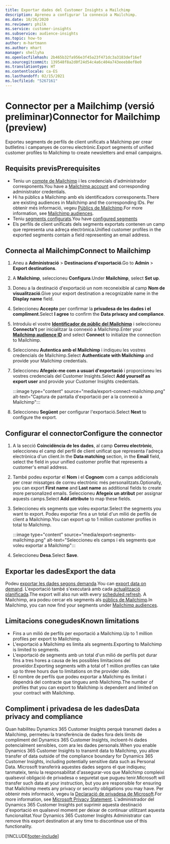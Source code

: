 ```yaml
---
title: Exportar dades del Customer Insights a Mailchimp
description: Apreneu a configurar la connexió a Mailchimp.
ms.date: 10/26/2020
ms.reviewer: philk
ms.service: customer-insights
ms.subservice: audience-insights
ms.topic: how-to
author: m-hartmann
ms.author: mhart
manager: shellyha
ms.openlocfilehash: 2b465b32fa956e3f45a23f471dc3a3183def16ef
ms.sourcegitcommit: 139548f8a2d0f24d54c4a6c404a743eeeb8ef8e0
ms.translationtype: HT
ms.contentlocale: ca-ES
ms.lasthandoff: 02/15/2021
ms.locfileid: "5267161"
---
```

# <a name="connector-for-mailchimp-preview"></a><span data-ttu-id="6db9e-103">Connector per a Mailchimp (versió preliminar)</span><span class="sxs-lookup"><span data-stu-id="6db9e-103">Connector for Mailchimp (preview)</span></span>

<span data-ttu-id="6db9e-104">Exporteu segments de perfils de client unificats a Mailchimp per crear butlletins i campanyes de correu electrònic.</span><span class="sxs-lookup"><span data-stu-id="6db9e-104">Export segments of unified customer profiles to Mailchimp to create newsletters and email campaigns.</span></span>

## <a name="prerequisites"></a><span data-ttu-id="6db9e-105">Requisits previs</span><span class="sxs-lookup"><span data-stu-id="6db9e-105">Prerequisites</span></span>

-   <span data-ttu-id="6db9e-106">Teniu un [compte de Mailchimp](https://mailchimp.com/) i les credencials d'administrador corresponents.</span><span class="sxs-lookup"><span data-stu-id="6db9e-106">You have a [Mailchimp account](https://mailchimp.com/) and corresponding administrator credentials.</span></span>
-   <span data-ttu-id="6db9e-107">Hi ha públics a Mailchimp amb els identificadors corresponents.</span><span class="sxs-lookup"><span data-stu-id="6db9e-107">There are existing audiences in Mailchimp and the corresponding IDs.</span></span> <span data-ttu-id="6db9e-108">Per obtenir més informació, vegeu [Públics de Mailchimp](https://mailchimp.com/help/create-audience/).</span><span class="sxs-lookup"><span data-stu-id="6db9e-108">For more information, see [Mailchimp audiences](https://mailchimp.com/help/create-audience/).</span></span>
-   <span data-ttu-id="6db9e-109">Teniu [segments configurats](segments.md).</span><span class="sxs-lookup"><span data-stu-id="6db9e-109">You have [configured segments](segments.md)</span></span>
-   <span data-ttu-id="6db9e-110">Els perfils de client unificats dels segments exportats contenen un camp que representa una adreça electrònica.</span><span class="sxs-lookup"><span data-stu-id="6db9e-110">Unified customer profiles in the exported segments contain a field representing an email address.</span></span>

## <a name="connect-to-mailchimp"></a><span data-ttu-id="6db9e-111">Connecta al Mailchimp</span><span class="sxs-lookup"><span data-stu-id="6db9e-111">Connect to Mailchimp</span></span>

1. <span data-ttu-id="6db9e-112">Aneu a **Administració** > **Destinacions d'exportació**.</span><span class="sxs-lookup"><span data-stu-id="6db9e-112">Go to **Admin** > **Export destinations**.</span></span>

1. <span data-ttu-id="6db9e-113">A **Mailchimp**, seleccioneu **Configura**.</span><span class="sxs-lookup"><span data-stu-id="6db9e-113">Under **Mailchimp**, select **Set up**.</span></span>

1. <span data-ttu-id="6db9e-114">Doneu a la destinació d'exportació un nom reconeixible al camp **Nom de visualització**.</span><span class="sxs-lookup"><span data-stu-id="6db9e-114">Give your export destination a recognizable name in the **Display name** field.</span></span>

1. <span data-ttu-id="6db9e-115">Seleccioneu **Accepto** per confirmar la **privadesa de les dades i el compliment**.</span><span class="sxs-lookup"><span data-stu-id="6db9e-115">Select **I agree** to confirm the **Data privacy and compliance**.</span></span>

1. <span data-ttu-id="6db9e-116">Introduïu el vostre **[Identificador de públic del Mailchimp](https://mailchimp.com/help/find-audience-id/)** i seleccioneu **Connecta't** per inicialitzar la connexió a Mailchimp.</span><span class="sxs-lookup"><span data-stu-id="6db9e-116">Enter your **[Mailchimp audience ID](https://mailchimp.com/help/find-audience-id/)** and select **Connect** to initialize the connection to Mailchimp.</span></span>

1. <span data-ttu-id="6db9e-117">Seleccioneu **Autentica amb el Mailchimp** i indiqueu les vostres credencials de Mailchimp.</span><span class="sxs-lookup"><span data-stu-id="6db9e-117">Select **Authenticate with Mailchimp** and provide your Mailchimp credentials.</span></span>

1. <span data-ttu-id="6db9e-118">Seleccioneu **Afegeix-me com a usuari d'exportació** i proporcioneu les vostres credencials del Customer Insights.</span><span class="sxs-lookup"><span data-stu-id="6db9e-118">Select **Add yourself as export user** and provide your Customer Insights credentials.</span></span>

   :::image type="content" source="media/export-connect-mailchimp.png" alt-text="Captura de pantalla d'exportació per a la connexió a Mailchimp":::

1. <span data-ttu-id="6db9e-120">Seleccioneu **Següent** per configurar l'exportació.</span><span class="sxs-lookup"><span data-stu-id="6db9e-120">Select **Next** to configure the export.</span></span>

## <a name="configure-the-connector"></a><span data-ttu-id="6db9e-121">Configurar el connector</span><span class="sxs-lookup"><span data-stu-id="6db9e-121">Configure the connector</span></span>

1. <span data-ttu-id="6db9e-122">A la secció **Coincidència de les dades**, al camp **Correu electrònic**, seleccioneu el camp del perfil de client unificat que representa l'adreça electrònica d'un client.</span><span class="sxs-lookup"><span data-stu-id="6db9e-122">In the **Data matching** section, in the **Email** field, select the field in your unified customer profile that represents a customer's email address.</span></span> 

1. <span data-ttu-id="6db9e-123">També podeu exportar el **Nom** i el **Cognom** com a camps addicionals per crear missatges de correu electrònic més personalitzats.</span><span class="sxs-lookup"><span data-stu-id="6db9e-123">Optionally, you can export **First name** and **Last name** as additional fields to create more personalized emails.</span></span> <span data-ttu-id="6db9e-124">Seleccioneu **Afegeix un atribut** per assignar aquests camps.</span><span class="sxs-lookup"><span data-stu-id="6db9e-124">Select **Add attribute** to map these fields.</span></span>

1. <span data-ttu-id="6db9e-125">Seleccioneu els segments que voleu exportar.</span><span class="sxs-lookup"><span data-stu-id="6db9e-125">Select the segments you want to export.</span></span> <span data-ttu-id="6db9e-126">Podeu exportar fins a un total d'un milió de perfils de client a Mailchimp.</span><span class="sxs-lookup"><span data-stu-id="6db9e-126">You can export up to 1 million customer profiles in total to Mailchimp.</span></span>

   :::image type="content" source="media/export-segments-mailchimp.png" alt-text="Seleccioneu els camps i els segments que voleu exportar a Mailchimp":::

1. <span data-ttu-id="6db9e-128">Seleccioneu **Desa**.</span><span class="sxs-lookup"><span data-stu-id="6db9e-128">Select **Save**.</span></span>

## <a name="export-the-data"></a><span data-ttu-id="6db9e-129">Exportar les dades</span><span class="sxs-lookup"><span data-stu-id="6db9e-129">Export the data</span></span>

<span data-ttu-id="6db9e-130">Podeu [exportar les dades segons demanda](export-destinations.md).</span><span class="sxs-lookup"><span data-stu-id="6db9e-130">You can [export data on demand](export-destinations.md).</span></span> <span data-ttu-id="6db9e-131">L'exportació també s'executarà amb cada [actualització planificada](system.md#schedule-tab).</span><span class="sxs-lookup"><span data-stu-id="6db9e-131">The export will also run with every [scheduled refresh](system.md#schedule-tab).</span></span> <span data-ttu-id="6db9e-132">A Mailchimp, ara podeu cercar els segments als [públics de Mailchimp](https://mailchimp.com/help/create-audience/).</span><span class="sxs-lookup"><span data-stu-id="6db9e-132">In Mailchimp, you can now find your segments under [Mailchimp audiences](https://mailchimp.com/help/create-audience/).</span></span>

## <a name="known-limitations"></a><span data-ttu-id="6db9e-133">Limitacions conegudes</span><span class="sxs-lookup"><span data-stu-id="6db9e-133">Known limitations</span></span>

- <span data-ttu-id="6db9e-134">Fins a un milió de perfils per exportació a Mailchimp.</span><span class="sxs-lookup"><span data-stu-id="6db9e-134">Up to 1 million profiles per export to Mailchimp.</span></span>
- <span data-ttu-id="6db9e-135">L'exportació a Mailchimp es limita als segments.</span><span class="sxs-lookup"><span data-stu-id="6db9e-135">Exporting to Mailchimp is limited to segments.</span></span>
- <span data-ttu-id="6db9e-136">L'exportació de segments amb un total d'un milió de perfils pot durar fins a tres hores a causa de les possibles limitacions del proveïdor.</span><span class="sxs-lookup"><span data-stu-id="6db9e-136">Exporting segments with a total of 1 million profiles can take up to three hours due to limitations on the provider side.</span></span> 
- <span data-ttu-id="6db9e-137">El nombre de perfils que podeu exportar a Mailchimp és limitat i dependrà del contracte que tingueu amb Mailchimp.</span><span class="sxs-lookup"><span data-stu-id="6db9e-137">The number of profiles that you can export to Mailchimp is dependent and limited on your contract with Mailchimp.</span></span>

## <a name="data-privacy-and-compliance"></a><span data-ttu-id="6db9e-138">Compliment i privadesa de les dades</span><span class="sxs-lookup"><span data-stu-id="6db9e-138">Data privacy and compliance</span></span>

<span data-ttu-id="6db9e-139">Quan habiliteu Dynamics 365 Customer Insights perquè transmeti dades a Mailchimp, permeteu la transferència de dades fora dels límits de compliment del Dynamics 365 Customer Insights, incloent-hi dades potencialment sensibles, com ara les dades personals.</span><span class="sxs-lookup"><span data-stu-id="6db9e-139">When you enable Dynamics 365 Customer Insights to transmit data to Mailchimp, you allow transfer of data outside of the compliance boundary for Dynamics 365 Customer Insights, including potentially sensitive data such as Personal Data.</span></span> <span data-ttu-id="6db9e-140">Microsoft transferirà aquestes dades segons el que indiqueu; tanmateix, teniu la responsabilitat d'assegurar-vos que Mailchimp compleixi qualsevol obligació de privadesa o seguretat que pugueu tenir.</span><span class="sxs-lookup"><span data-stu-id="6db9e-140">Microsoft will transfer such data at your instruction, but you are responsible for ensuring that Mailchimp meets any privacy or security obligations you may have.</span></span> <span data-ttu-id="6db9e-141">Per obtenir més informació, vegeu la [Declaració de privadesa de Microsoft](https://go.microsoft.com/fwlink/?linkid=396732).</span><span class="sxs-lookup"><span data-stu-id="6db9e-141">For more information, see [Microsoft Privacy Statement](https://go.microsoft.com/fwlink/?linkid=396732).</span></span>
<span data-ttu-id="6db9e-142">L'administrador del Dynamics 365 Customer Insights pot suprimir aquesta destinació d'exportació en qualsevol moment per deixar de continuar utilitzant aquesta funcionalitat.</span><span class="sxs-lookup"><span data-stu-id="6db9e-142">Your Dynamics 365 Customer Insights Administrator can remove this export destination at any time to discontinue use of this functionality.</span></span>


[!INCLUDE[footer-include](../includes/footer-banner.md)]